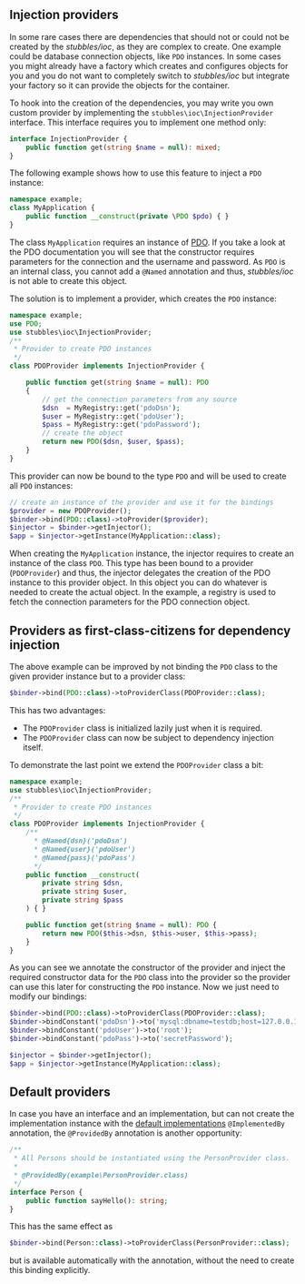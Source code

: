 Injection providers
-------------------

In some rare cases there are dependencies that should not or could not be
created by the _stubbles/ioc_, as they are complex to create. One example could
be database connection objects, like `PDO` instances. In some cases you might
already have a factory which creates and configures objects for you and you do
not want to completely switch to _stubbles/ioc_ but integrate your factory so
it can provide the objects for the container.

To hook into the creation of the dependencies, you may write you own custom
provider by implementing the `stubbles\ioc\InjectionProvider` interface. This
interface requires you to implement one method only:

```php
interface InjectionProvider {
    public function get(string $name = null): mixed;
}
```

The following example shows how to use this feature to inject a `PDO` instance:

```php
namespace example;
class MyApplication {
    public function __construct(private \PDO $pdo) { }
}
```

The class `MyApplication` requires an instance of [PDO](http://www.php.net/pdo).
If you take a look at the PDO documentation you will see that the constructor
requires parameters for the connection and the username and password. As `PDO`
is an internal class, you cannot add a `@Named` annotation and thus, _stubbles/ioc_
is not able to create this object.

The solution is to implement a provider, which creates the `PDO` instance:

```php
namespace example;
use PDO;
use stubbles\ioc\InjectionProvider;
/**
 * Provider to create PDO instances
 */
class PDOProvider implements InjectionProvider {

    public function get(string $name = null): PDO
    {
        // get the connection parameters from any source
        $dsn  = MyRegistry::get('pdoDsn');
        $user = MyRegistry::get('pdoUser');
        $pass = MyRegistry::get('pdoPassword');
        // create the object
        return new PDO($dsn, $user, $pass);
    }
}
```

This provider can now be bound to the type `PDO` and will be used to create all
`PDO` instances:
```php
// create an instance of the provider and use it for the bindings
$provider = new PDOProvider();
$binder->bind(PDO::class)->toProvider($provider);
$injector = $binder->getInjector();
$app = $injector->getInstance(MyApplication::class);
```

When creating the `MyApplication` instance, the injector requires to create an
instance of the class `PDO`. This type has been bound to a provider (`PDOProvider`)
and thus, the injector delegates the creation of the PDO instance to this
provider object. In this object you can do whatever is needed to create the
actual object. In the example, a registry is used to fetch the connection
parameters for the PDO connection object.

## Providers as first-class-citizens for dependency injection

The above example can be improved by not binding the `PDO` class to the given
provider instance but to a provider class:

```php
$binder->bind(PDO::class)->toProviderClass(PDOProvider::class);
```

This has two advantages:

 * The `PDOProvider` class is initialized lazily just when it is required.
 * The `PDOProvider` class can now be subject to dependency injection itself.

To demonstrate the last point we extend the `PDOProvider` class a bit:

```php
namespace example;
use stubbles\ioc\InjectionProvider;
/**
 * Provider to create PDO instances
 */
class PDOProvider implements InjectionProvider {
    /**
      * @Named{dsn}('pdoDsn')
      * @Named{user}('pdoUser')
      * @Named{pass}('pdoPass')
      */
    public function __construct(
        private string $dsn,
        private string $user,
        private string $pass
    ) { }

    public function get(string $name = null): PDO {
        return new PDO($this->dsn, $this->user, $this->pass);
    }
}
```

As you can see we annotate the constructor of the provider and inject the
required constructor data for the `PDO` class into the provider so the provider
can use this later for constructing the `PDO` instance. Now we just need to
modify our bindings:

```php
$binder->bind(PDO::class)->toProviderClass(PDOProvider::class);
$binder->bindConstant('pdoDsn')->to('mysql:dbname=testdb;host=127.0.0.1');
$binder->bindConstant('pdoUser')->to('root');
$binder->bindConstant('pdoPass')->to('secretPassword');

$injector = $binder->getInjector();
$app = $injector->getInstance(MyApplication::class);
```

## Default providers

In case you have an interface and an implementation, but can not create the
implementation instance with the [default implementations](default_implementaions.md)
`@ImplementedBy` annotation, the `@ProvidedBy` annotation is another opportunity:

```php
/**
 * All Persons should be instantiated using the PersonProvider class.
 *
 * @ProvidedBy(example\PersonProvider.class)
 */
interface Person {
    public function sayHello(): string;
}
```

This has the same effect as

```php
$binder->bind(Person::class)->toProviderClass(PersonProvider::class);
```

but is available automatically with the annotation, without the need to create
this binding explicitly.
